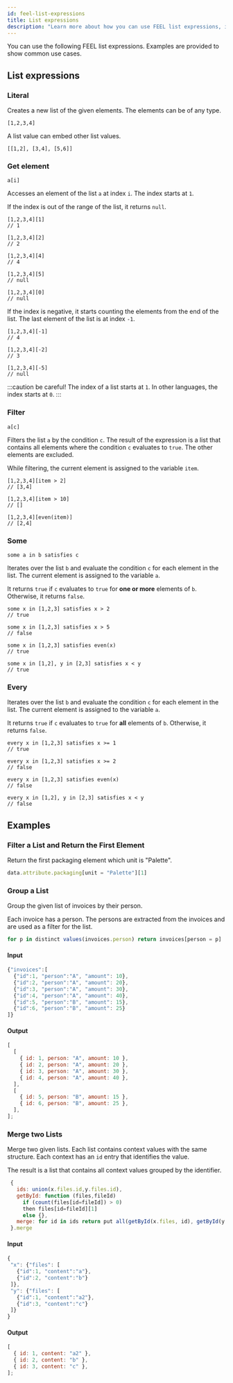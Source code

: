 ```yaml
---
id: feel-list-expressions
title: List expressions
description: "Learn more about how you can use FEEL list expressions, including examples that show common use cases for FEEL list expressions."
---
```


You can use the following FEEL list expressions. Examples are provided to show common use cases.

## List expressions

### Literal

Creates a new list of the given elements. The elements can be of any type.

```feel
[1,2,3,4]
```

A list value can embed other list values.

```feel
[[1,2], [3,4], [5,6]]
```

### Get element

```feel
a[i]
```

Accesses an element of the list `a` at index `i`. The index starts at `1`.

If the index is out of the range of the list, it returns `null`.

```feel
[1,2,3,4][1]
// 1

[1,2,3,4][2]
// 2

[1,2,3,4][4]
// 4

[1,2,3,4][5]
// null

[1,2,3,4][0]
// null
```

If the index is negative, it starts counting the elements from the end of the list. The last element of the list is at index `-1`.

```feel
[1,2,3,4][-1]
// 4

[1,2,3,4][-2]
// 3

[1,2,3,4][-5]
// null
```

:::caution be careful!
The index of a list starts at `1`. In other languages, the index starts at `0`.
:::

### Filter

```feel
a[c]
```

Filters the list `a` by the condition `c`. The result of the expression is a list that contains all elements where the condition `c` evaluates to `true`. The other elements are excluded.

While filtering, the current element is assigned to the variable `item`.

```feel
[1,2,3,4][item > 2]
// [3,4]

[1,2,3,4][item > 10]
// []

[1,2,3,4][even(item)]
// [2,4]
```

### Some

```feel
some a in b satisfies c
```

Iterates over the list `b` and evaluate the condition `c` for each element in the list. The current
element is assigned to the variable `a`.

It returns `true` if `c` evaluates to `true` for **one or more** elements of `b`. Otherwise, it
returns `false`.

```feel
some x in [1,2,3] satisfies x > 2
// true

some x in [1,2,3] satisfies x > 5
// false

some x in [1,2,3] satisfies even(x)
// true

some x in [1,2], y in [2,3] satisfies x < y
// true
```

### Every

Iterates over the list `b` and evaluate the condition `c` for each element in the list. The current
element is assigned to the variable `a`.

It returns `true` if `c` evaluates to `true` for **all** elements of `b`. Otherwise, it
returns `false`.

```feel
every x in [1,2,3] satisfies x >= 1
// true

every x in [1,2,3] satisfies x >= 2
// false

every x in [1,2,3] satisfies even(x)
// false

every x in [1,2], y in [2,3] satisfies x < y
// false
```

## Examples

### Filter a List and Return the First Element

Return the first packaging element which unit is "Palette".

```js
data.attribute.packaging[unit = "Palette"][1]
```

### Group a List

Group the given list of invoices by their person.

Each invoice has a person. The persons are extracted from the invoices and are used as a filter for the list.

```js
for p in distinct values(invoices.person) return invoices[person = p]
```

#### Input

```js
{"invoices":[
  {"id":1, "person":"A", "amount": 10},
  {"id":2, "person":"A", "amount": 20},
  {"id":3, "person":"A", "amount": 30},
  {"id":4, "person":"A", "amount": 40},
  {"id":5, "person":"B", "amount": 15},
  {"id":6, "person":"B", "amount": 25}
]}
```

#### Output

```js
[
  [
    { id: 1, person: "A", amount: 10 },
    { id: 2, person: "A", amount: 20 },
    { id: 3, person: "A", amount: 30 },
    { id: 4, person: "A", amount: 40 },
  ],
  [
    { id: 5, person: "B", amount: 15 },
    { id: 6, person: "B", amount: 25 },
  ],
];
```

### Merge two Lists

Merge two given lists. Each list contains context values with the same structure. Each context has an `id` entry that identifies the value.

The result is a list that contains all context values grouped by the identifier.

```js
 {
   ids: union(x.files.id,y.files.id),
   getById: function (files,fileId)
     if (count(files[id=fileId]) > 0)
     then files[id=fileId][1]
     else {},
   merge: for id in ids return put all(getById(x.files, id), getById(y.files, id))
 }.merge
```

#### Input

```js
{
 "x": {"files": [
   {"id":1, "content":"a"},
   {"id":2, "content":"b"}
 ]},
 "y": {"files": [
   {"id":1, "content":"a2"},
   {"id":3, "content":"c"}
 ]}
}
```

#### Output

```js
[
  { id: 1, content: "a2" },
  { id: 2, content: "b" },
  { id: 3, content: "c" },
];
```
